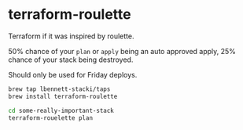 # terraform-roulette

Terraform if it was inspired by roulette.

50% chance of your `plan` or `apply` being an auto approved apply,
25% chance of your stack being destroyed.

Should only be used for Friday deploys.

```bash
brew tap lbennett-stacki/taps
brew install terraform-roulette

cd some-really-important-stack
terraform-rouelette plan
```
